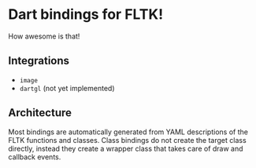 Dart bindings for FLTK!
=======================
How awesome is that!

Integrations
------------
- `image`
- `dartgl` (not yet implemented)

Architecture
------------
Most bindings are automatically generated from YAML descriptions of the FLTK
functions and classes. Class bindings do not create the target class directly,
instead they create a wrapper class that takes care of draw and callback
events.
